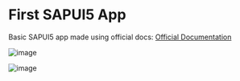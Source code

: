 # First SAPUI5 App
Basic SAPUI5 app made using official docs: [Official Documentation](https://sapui5.hana.ondemand.com/#/topic)

![image](https://user-images.githubusercontent.com/48680823/174351935-2fe68f25-1486-4837-a842-ce4a84cd628e.png)

![image](https://user-images.githubusercontent.com/48680823/174351999-a20b9c35-abc7-4402-8bdd-83e410e34b67.png)
